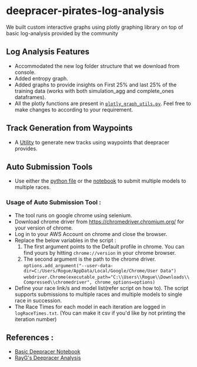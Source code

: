 # deepracer-pirates-log-analysis
We built custom interactive graphs using plotly graphing library on top of basic log-analysis provided by the community

## Log Analysis Features
* Accommodated the new log folder structure that we download from console.
* Added entropy graph.
* Added graphs to provide insights on First 25% and last 25% of the training data (works with both simulation_agg and complete_ones dataframes).
* All the plotly functions are present in [`plotly_graph_utils.py`](https://github.com/SairamNaragoni/deepracer-pirates-log-analysis/blob/main/Notebooks/python/plotly_graph_utils.py). Feel free to make changes to according to your requirement.

## Track Generation from Waypoints
* A [Utility](https://github.com/SairamNaragoni/deepracer-pirates-log-analysis/blob/main/Notebooks/track_calculation_from_waypoints.ipynb) to generate new tracks using waypoints that deepracer provides.

## Auto Submission Tools
* Use either the [python file](https://github.com/SairamNaragoni/deepracer-pirates-log-analysis/blob/main/Auto%20Submission%20Tool/AutoSubmit.py) or the [notebook](https://github.com/SairamNaragoni/deepracer-pirates-log-analysis/blob/main/Notebooks/pirates_auto_submission.ipynb) to submit multiple models to multiple races.
### Usage of Auto Submission Tool : 
* The tool runs on google chrome using selenium.
* Download chrome driver from https://chromedriver.chromium.org/ for your version of chrome.
* Log in to your AWS Account on chrome and close the browser.
* Replace the below variables in the script :
  1. The first argument points to the Default profile in chrome. You can find yours by hitting `chrome://version` in your chrome browser.
  2. The second argument is the path to the chrome driver.  
  `options.add_argument("--user-data-dir=C:/Users/Rogue/AppData/Local/Google/Chrome/User Data")`
  `webdriver.Chrome(executable_path="C:\\Users\\Rogue\\Downloads\\Compressed\\chromedriver", chrome_options=options)`
* Define your race link/s and model list(refer script on how to). The script supports submissions to multiple races and multiple models to single race in succession.
* The Race Times for each model in each iteration are logged in `logRaceTimes.txt`. (You can make it csv if you'd like by not printing the iteration number)

## References :
* [Basic Deepracer Notebook](https://github.com/aws-samples/aws-deepracer-workshops/tree/master/log-analysis)
* [RayG's Deepracer Analysis](https://github.com/TheRayG/deepracer-log-analysis)
